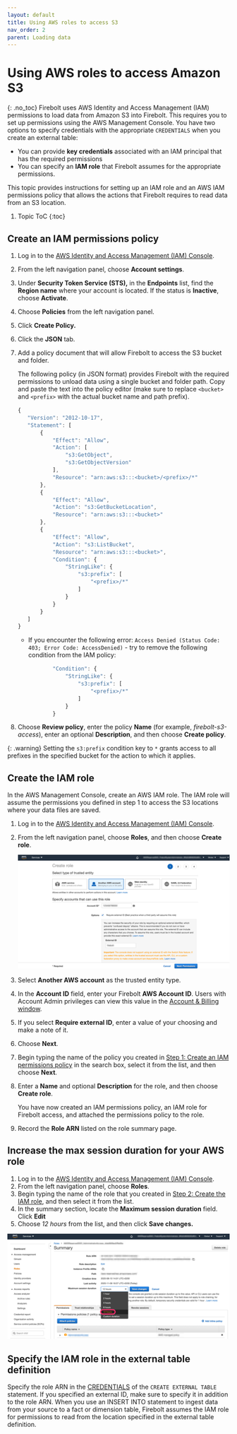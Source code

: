 ```yaml
---
layout: default
title: Using AWS roles to access S3
nav_order: 2
parent: Loading data
---
```


# Using AWS roles to access Amazon S3
{: .no_toc}
Firebolt uses AWS Identity and Access Management \(IAM\) permissions to load data from Amazon S3 into Firebolt. This requires you to set up permissions using the AWS Management Console. You have two options to specify credentials with the appropriate `CREDENTIALS` when you create an external table:

* You can provide **key credentials** associated with an IAM principal that has the required permissions
* You can specify an **IAM role** that Firebolt assumes for the appropriate permissions.

This topic provides instructions for setting up an IAM role and an AWS IAM permissions policy that allows the actions that Firebolt requires to read data from an S3 location.

1. Topic ToC
{:toc}

## Create an IAM permissions policy

1. Log in to the [AWS Identity and Access Management \(IAM\) Console](https://console.aws.amazon.com/iam/home#/home).
2. From the left navigation panel, choose **Account settings**.
3. Under **Security Token Service \(STS\),** in the **Endpoints** list, find the **Region name** where your account is located. If the status is **Inactive**, choose **Activate**.
4. Choose **Policies** from the left navigation panel.
5. Click **Create Policy.**
6. Click the **JSON** tab.
7. Add a policy document that will allow Firebolt to access the S3 bucket and folder.

   The following policy \(in JSON format\) provides Firebolt with the required permissions to unload data using a single bucket and folder path. Copy and paste the text into the policy editor \(make sure to replace `<bucket>` and `<prefix>` with the actual bucket name and path prefix\).

   ```javascript
   {
      "Version": "2012-10-17",
      "Statement": [
          {
              "Effect": "Allow",
              "Action": [
                  "s3:GetObject",
                  "s3:GetObjectVersion"
              ],
              "Resource": "arn:aws:s3:::<bucket>/<prefix>/*"
          },
          {
              "Effect": "Allow",
              "Action": "s3:GetBucketLocation",
              "Resource": "arn:aws:s3:::<bucket>"
          },
          {
              "Effect": "Allow",
              "Action": "s3:ListBucket",
              "Resource": "arn:aws:s3:::<bucket>",
              "Condition": {
                  "StringLike": {
                      "s3:prefix": [
                          "<prefix>/*"
                      ]
                  }
              }
          }
      ]
   }
   ```

   * If you encounter the following error: `Access Denied (Status Code: 403; Error Code: AccessDenied)` - try to remove the following condition from the IAM policy:

   ```javascript
              "Condition": {
                  "StringLike": {
                      "s3:prefix": [
                          "<prefix>/*"
                      ]
                  }
              }
   ```

8. Choose **Review policy**, enter the policy **Name** \(for example, _firebolt-s3-access_\), enter an optional **Description**, and then choose **Create policy**.

{: .warning}
Setting the `s3:prefix` condition key to `*` grants access to all prefixes in the specified bucket for the action to which it applies.

## Create the IAM role

In the AWS Management Console, create an AWS IAM role. The IAM role will assume the permissions you defined in step 1 to access the S3 locations where your data files are saved.

1. Log in to the [AWS Identity and Access Management \(IAM\) Console](https://console.aws.amazon.com/iam/home#/home).
2. From the left navigation panel, choose **Roles**, and then choose **Create role**.

   ![](../assets/images/create_role.png)

3. Select **Another AWS account** as the trusted entity type.
4. In the **Account ID** field, enter your Firebolt **AWS Account ID**. Users with Account Admin privileges can view this value in the [Account & Billing window](https://app.firebolt.io/account-info).
5. If you select **Require external ID**, enter a value of your choosing and make a note of it.
6. Choose **Next**.
7. Begin typing the name of the policy you created in [Step 1: Create an IAM permissions policy](#create-an-iam-permissions-policy) in the search box, select it from the list, and then choose **Next**.
8. Enter a **Name** and optional **Description** for the role, and then choose **Create role**.

   You have now created an IAM permissions policy, an IAM role for Firebolt access, and attached the permissions policy to the role.

9. Record the **Role ARN** listed on the role summary page.

## Increase the max session duration for your AWS role

1. Log in to the [AWS Identity and Access Management \(IAM\) Console](https://console.aws.amazon.com/iam/home#/home).
2. From the left navigation panel, choose **Roles**.
3. Begin typing the name of the role that you created in [Step 2: Create the IAM role](#create-the-iam-role), and then select it from the list.
4. In the summary section, locate the **Maximum session duration** field. Click **Edit**
5. Choose _12 hours_ from the list, and then click **Save changes.**

![](../assets/images/set_max_session_duration.png)

## Specify the IAM role in the external table definition
Specify the role ARN in the [CREDENTIALS](../sql-reference/commands/ddl-commands.md#syntaxauthenticating-using-an-iam-role) of the `CREATE EXTERNAL TABLE` statement. If you specified an external ID, make sure to specify it in addition to the role ARN. When you use an INSERT INTO statement to ingest data from your source to a fact or dimension table, Firebolt assumes the IAM role for permissions to read from the location specified in the external table definition.
